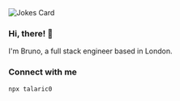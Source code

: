 <img src="https://readme-jokes.vercel.app/api" alt="Jokes Card" />

### Hi, there! 👋

I'm Bruno, a full stack engineer based in London.

### Connect with me

```bash
npx talaric0
```
